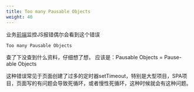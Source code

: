 ```yaml
---
title: Too many Pausable Objects
weight: 40
---
```

业务[前端](https://www.w3cdoc.com)监控JS报错偶尔会看到这个错误

```
Too many Pausable Objects
```

查了下没查到什么资料，仔细想了想， 应该是：Pausable Objects = Pause-able Objects

这种错误常见于页面创建了过多的定时器setTimeout，特别是大型项目，SPA项目，页面写的有问题会导致死循环，或者慢性死循环，这种时候就会有这种问题。
